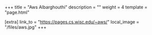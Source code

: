 +++
title = "Aws Albarghouthi"
description = ""
weight = 4
template = "page.html"

[extra]
link_to = "https://pages.cs.wisc.edu/~aws/"
local_image = "/files/aws.jpg"
+++